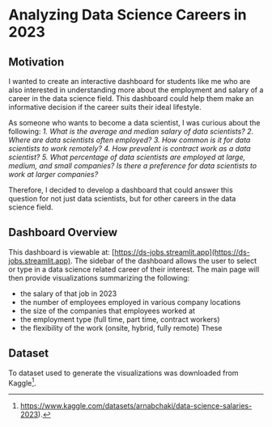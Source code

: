
# Analyzing Data Science Careers in 2023

## Motivation
I wanted to create an interactive dashboard for students like me who are also interested in understanding more about the employment and salary of a career in the data science field. This dashboard could help them make an informative decision if the career suits their ideal lifestyle.

As someone who wants to become a data scientist, I was curious about the following:
*1. What is the average and median salary of data scientists?*
*2. Where are data scientists often employed?*
*3. How common is it for data scientists to work remotely?*
*4. How prevalent is contract work as a data scientist?*
*5. What percentage of data scientists are employed at large, medium, and small companies? Is there a preference for data scientists to work at larger companies?*

Therefore, I decided to develop a dashboard that could answer this question for not just data scientists, but for other careers in the data science field.


## Dashboard Overview
This dashboard is viewable at: [https://ds-jobs.streamlit.app](https://ds-jobs.streamlit.app).
The sidebar of the dashboard allows the user to select or type in a data science related career of their interest. The main page will then provide visualizations summarizing the following:
* the salary of that job in 2023
* the number of employees employed in various company locations
* the size of the companies that employees worked at
* the employment type (full time, part time, contract workers)
* the flexibility of the work (onsite, hybrid, fully remote)
These 


## Dataset
To dataset used to generate the visualizations was downloaded from Kaggle[^1].
[^1]: https://www.kaggle.com/datasets/arnabchaki/data-science-salaries-2023).
